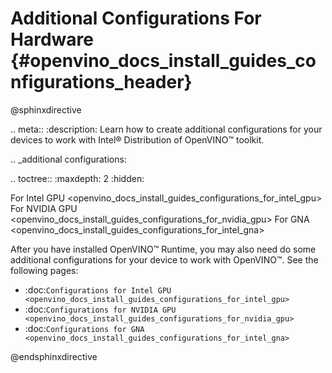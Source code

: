 # Additional Configurations For Hardware {#openvino_docs_install_guides_configurations_header}

@sphinxdirective

.. meta::
   :description: Learn how to create additional configurations for your devices 
                 to work with Intel® Distribution of OpenVINO™ toolkit.

.. _additional configurations:

.. toctree::
   :maxdepth: 2
   :hidden:
 
   For Intel GPU <openvino_docs_install_guides_configurations_for_intel_gpu>
   For NVIDIA GPU <openvino_docs_install_guides_configurations_for_nvidia_gpu>
   For GNA <openvino_docs_install_guides_configurations_for_intel_gna>


After you have installed OpenVINO™ Runtime, you may also need do some additional configurations for your device to work with OpenVINO™. See the following pages:

* :doc:`Configurations for Intel GPU <openvino_docs_install_guides_configurations_for_intel_gpu>`
* :doc:`Configurations for NVIDIA GPU <openvino_docs_install_guides_configurations_for_nvidia_gpu>`
* :doc:`Configurations for GNA <openvino_docs_install_guides_configurations_for_intel_gna>`

@endsphinxdirective

